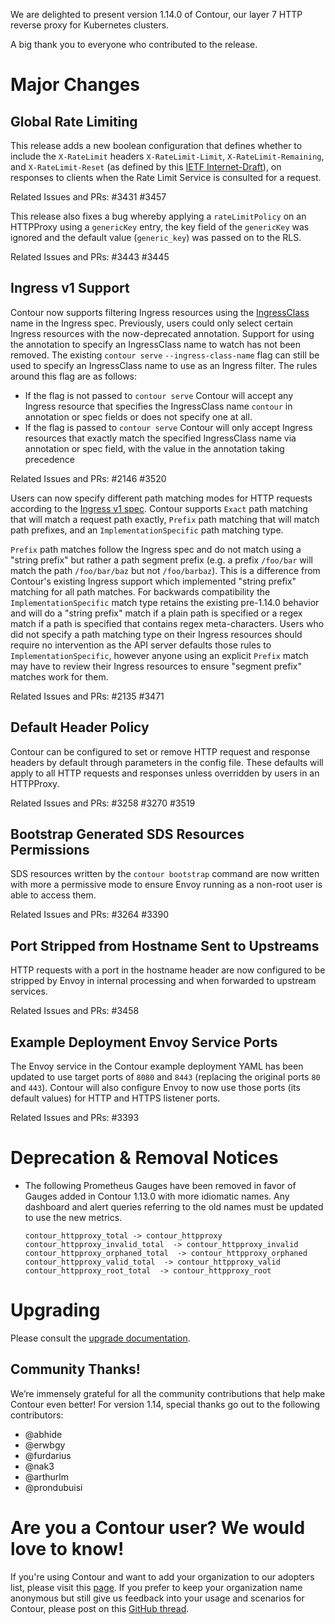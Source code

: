 We are delighted to present version 1.14.0 of Contour, our layer 7 HTTP reverse proxy for Kubernetes clusters.

A big thank you to everyone who contributed to the release.

# Major Changes

## Global Rate Limiting

This release adds a new boolean configuration that defines whether to include the `X-RateLimit` headers `X-RateLimit-Limit`, `X-RateLimit-Remaining`, and `X-RateLimit-Reset` (as defined by this [IETF Internet-Draft](https://tools.ietf.org/id/draft-polli-ratelimit-headers-03.html)), on responses to clients when the Rate Limit Service is consulted for a request.

Related Issues and PRs: #3431 #3457

This release also fixes a bug whereby applying a `rateLimitPolicy` on an HTTPProxy using a `genericKey` entry, the key field of the `genericKey` was ignored and the default value (`generic_key`) was passed on to the RLS.

Related Issues and PRs: #3443 #3445

## Ingress v1 Support

Contour now supports filtering Ingress resources using the [IngressClass](https://kubernetes.io/docs/concepts/services-networking/ingress/#ingress-class) name in the Ingress spec. Previously, users could only select certain Ingress resources with the now-deprecated annotation. Support for using the annotation to specify an IngressClass name to watch has not been removed. The existing `contour serve` `--ingress-class-name` flag can still be used to specify an IngressClass name to use as an Ingress filter. The rules around this flag are as follows:
- If the flag is not passed to `contour serve` Contour will accept any Ingress resource that specifies the IngressClass name `contour` in annotation or spec fields or does not specify one at all.
- If the flag is passed to `contour serve` Contour will only accept Ingress resources that exactly match the specified IngressClass name via annotation or spec field, with the value in the annotation taking precedence

Related Issues and PRs: #2146 #3520 

Users can now specify different path matching modes for HTTP requests according to the [Ingress v1 spec](https://kubernetes.io/docs/concepts/services-networking/ingress/#path-types). Contour supports `Exact` path matching that will match a request path exactly, `Prefix` path matching that will match path prefixes, and an `ImplementationSpecific` path matching type.

`Prefix` path matches follow the Ingress spec and do not match using a "string prefix" but rather a path segment prefix (e.g. a prefix `/foo/bar` will match the path `/foo/bar/baz` but not `/foo/barbaz`). This is a difference from Contour's existing Ingress support which implemented "string prefix" matching for all path matches. For backwards compatibility the `ImplementationSpecific` match type retains the existing pre-1.14.0 behavior and will do a "string prefix" match if a plain path is specified or a regex match if a path is specified that contains regex meta-characters. Users who did not specify a path matching type on their Ingress resources should require no intervention as the API server defaults those rules to `ImplementationSpecific`, however anyone using an explicit `Prefix` match may have to review their Ingress resources to ensure "segment prefix" matches work for them.

Related Issues and PRs: #2135 #3471

## Default Header Policy

Contour can be configured to set or remove HTTP request and response headers by default through parameters in the config file. These defaults will apply to all HTTP requests and responses unless overridden by users in an HTTPProxy.

Related Issues and PRs: #3258 #3270 #3519

## Bootstrap Generated SDS Resources Permissions

SDS resources written by the `contour bootstrap` command are now written with more a permissive mode to ensure Envoy running as a non-root user is able to access them.

Related Issues and PRs: #3264 #3390

## Port Stripped from Hostname Sent to Upstreams

HTTP requests with a port in the hostname header are now configured to be stripped by Envoy in internal processing and when forwarded to upstream services.

Related Issues and PRs: #3458

## Example Deployment Envoy Service Ports

The Envoy service in the Contour example deployment YAML has been updated to use target ports of `8080` and `8443` (replacing the original ports `80` and `443`). Contour will also configure Envoy to now use those ports (its default values) for HTTP and HTTPS listener ports.

Related Issues and PRs: #3393

# Deprecation & Removal Notices
- The following Prometheus Gauges have been removed in favor of Gauges added in Contour 1.13.0 with more idiomatic names. Any dashboard and alert queries referring to the old names must be updated to use the new metrics.
   ```
   contour_httpproxy_total -> contour_httpproxy
   contour_httpproxy_invalid_total  -> contour_httpproxy_invalid
   contour_httpproxy_orphaned_total  -> contour_httpproxy_orphaned
   contour_httpproxy_valid_total  -> contour_httpproxy_valid
   contour_httpproxy_root_total  -> contour_httpproxy_root
   ```

# Upgrading
Please consult the [upgrade documentation](https://projectcontour.io/resources/upgrading/).

## Community Thanks!
We’re immensely grateful for all the community contributions that help make Contour even better! For version 1.14, special thanks go out to the following contributors:
- @abhide
- @erwbgy
- @furdarius 
- @nak3 
- @arthurlm 
- @prondubuisi 

# Are you a Contour user? We would love to know!
If you're using Contour and want to add your organization to our adopters list, please visit this [page](https://github.com/projectsesame/sesame/blob/master/ADOPTERS.md). If you prefer to keep your organization name anonymous but still give us feedback into your usage and scenarios for Contour, please post on this [GitHub thread](https://github.com/projectsesame/sesame/issues/1269).
